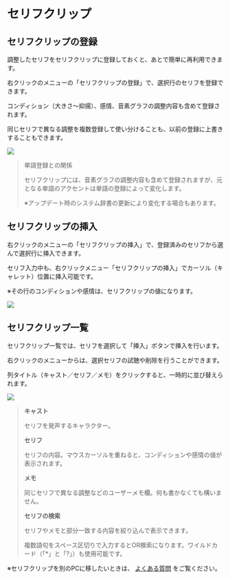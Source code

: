 


セリフクリップ
=======


  


セリフクリップの登録
----------


 調整したセリフをセリフクリップに登録しておくと、あとで簡単に再利用できます。
   

 右クリックのメニューの「セリフクリップの登録」で、選択行のセリフを登録できます。
   

 コンディション（大きさ～抑揚）、感情、音素グラフの調整内容も含めて登録されます。
   

 同じセリフで異なる調整を複数登録して使い分けることも、以前の登録に上書きすることもできます。
   

  


![](../../image/tk_clip_02_w.png)


> 単語登録との関係
>  
> 
>  セリフクリップには、音素グラフの調整内容も含めて登録されますが、元となる単語のアクセントは単語の登録によって変化します。
>    
> 
>  ※アップデート時のシステム辞書の更新により変化する場合もあります。


セリフクリップの挿入
----------


 右クリックのメニューの「セリフクリップの挿入」で、登録済みのセリフから選んで選択行に挿入できます。
   

 セリフ入力中も、右クリックメニュー「セリフクリップの挿入」でカーソル（キャレット）位置に挿入可能です。
   

 ※その行のコンディションや感情は、セリフクリップの値になります。
   

  


![](../../image/tk_clip_03_w.png)

セリフクリップ一覧
---------


 セリフクリップ一覧では、セリフを選択して「挿入」ボタンで挿入を行います。
   

 右クリックのメニューからは、選択セリフの試聴や削除を行うことができます。
   

 列タイトル（キャスト／セリフ／メモ）をクリックすると、一時的に並び替えられます。
   

  


![](../../image/tk_clip_01_w.png)

  


> **キャスト**
>   
> 
>  セリフを発声するキャラクター。
>    
> 
>   
> 
> **セリフ**
>   
> 
>  セリフの内容。マウスカーソルを重ねると、コンディションや感情の値が表示されます。
>    
> 
>   
> 
> **メモ**
>   
> 
>  同じセリフで異なる調整などのユーザーメモ欄。何も書かなくても構いません。
>    
> 
>   
> 
> **セリフの検索**
>   
> 
>  セリフやメモと部分一致する内容を絞り込んで表示できます。
>    
> 
>  複数語句をスペース区切りで入力するとOR検索になります。ワイルドカード（「\*」と「?」）も使用可能です。


  

 ※セリフクリップを別のPCに移したいときは、
 [よくある質問](https://cevio.jp/guide/cevio_ai/faq/) 
 をご覧ください。
   





